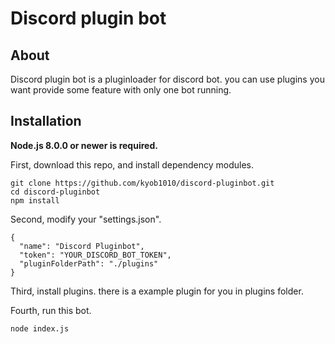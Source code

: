 # Discord plugin bot

## About
Discord plugin bot is a pluginloader for discord bot.
you can use plugins you want provide some feature with only one bot running.

## Installation
**Node.js 8.0.0 or newer is required.**

First, download this repo, and install dependency modules.
```
git clone https://github.com/kyob1010/discord-pluginbot.git
cd discord-pluginbot
npm install
```

Second, modify your "settings.json".
```
{
  "name": "Discord Pluginbot",
  "token": "YOUR_DISCORD_BOT_TOKEN",
  "pluginFolderPath": "./plugins"
}
```

Third, install plugins.
there is a example plugin for you in plugins folder.

Fourth, run this bot.
```
node index.js
```
